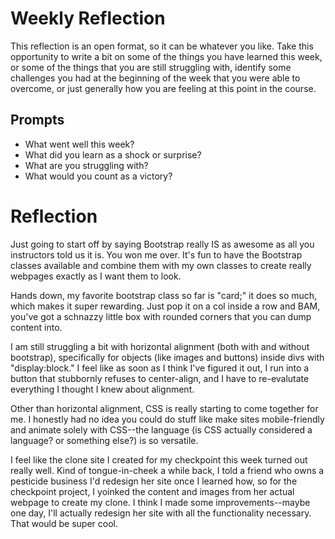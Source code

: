# Weekly Reflection
This reflection is an open format, so it can be whatever you like. Take this opportunity to write a bit on some of the things you have learned this week, or some of the things that you are still struggling with, identify some challenges you had at the beginning of the week that you were able to overcome, or just generally how you are feeling at this point in the course.

## Prompts
- What went well this week?
- What did you learn as a shock or surprise?
- What are you struggling with?
- What would you count as a victory?

<h1>Reflection</h1>

Just going to start off by saying Bootstrap really IS as awesome as all you instructors told us it is. You won me over. It's fun to have the Bootstrap classes available and combine them with my own classes to create really webpages exactly as I want them to look. 

Hands down, my favorite bootstrap class so far is "card;" it does so much, which makes it super rewarding. Just pop it on a col inside a row and BAM, you've got a schnazzy little box with rounded corners that you can dump content into. 

I am still struggling a bit with horizontal alignment (both with and without bootstrap), specifically for objects (like images and buttons) inside divs with "display:block." I feel like as soon as I think I've figured it out, I run into a button that stubbornly refuses to center-align, and I have to re-evalutate everything I thought I knew about alignment.   

Other than horizontal alignment, CSS is really starting to come together for me. I honestly had no idea you could do stuff like make sites mobile-friendly and animate solely with CSS--the language (is CSS actually considered a language? or something else?) is so versatile. 

I feel like the clone site I created for my checkpoint this week turned out really well. Kind of tongue-in-cheek a while back, I told a friend who owns a pesticide business I'd redesign her site once I learned how, so for the checkpoint project, I yoinked the content and images from her actual webpage to create my clone. I think I made some improvements--maybe one day, I'll actually redesign her site with all the functionality necessary. That would be super cool. 

